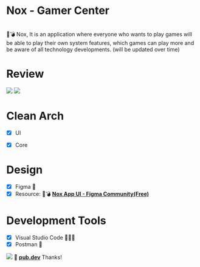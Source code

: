 # Nox - Gamer Center

<br>
👾💣 Nox, It is an application where everyone who wants to play games will be able to play their own system features, which games can play more and be aware of all technology developments. (will be updated over time)


# Review
![](https://i.hizliresim.com/aai7nsu.png)
![](https://i.hizliresim.com/n6pkiqv.png)



# Clean Arch

- [x] UI
- [x] Core


# Design

- [x] Figma 🎨
- [x] Resource: 👾💣 <a href="https://www.figma.com/community/file/1173382661463555815" target="_blank"><b>Nox App UI - Figma Community(Free)</b>
</a>




# Development Tools

- [x] Visual Studio Code 👨🏼‍💻
- [x] Postman 🦾

<img src="https://media0.giphy.com/media/fvfRNXU8gkH0sLvDzQ/giphy.gif?cid=6c09b9523b4db55d503152e134a0595896b0fabf39e55631&rid=giphy.gif&ct=g" />
💙 <a href="https://pub.dev/" target="_blank"><b>pub.dev</b></a> Thanks!
